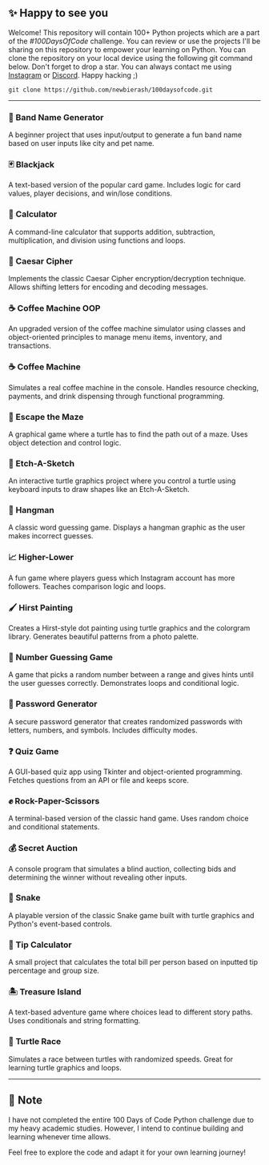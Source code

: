 ## ✨ Happy to see you
Welcome! This repository will contain 100+ Python projects which are a part of the <i>#100DaysOfCode</i> challenge. You can review or use the projects I'll be sharing on this repository to empower your learning on Python. You can clone the repository on your local device using the following git command below. Don't forget to drop a star. You can always contact me using [Instagram](https://instagram.com/rashh.is) or [Discord](https://discord.com/users/906233193609453572). Happy hacking ;)
```
git clone https://github.com/newbierash/100daysofcode.git
```
---

### 🎸 Band Name Generator
A beginner project that uses input/output to generate a fun band name based on user inputs like city and pet name.

### 🃏 Blackjack
A text-based version of the popular card game. Includes logic for card values, player decisions, and win/lose conditions.

### 🧮 Calculator
A command-line calculator that supports addition, subtraction, multiplication, and division using functions and loops.

### 🔐 Caesar Cipher
Implements the classic Caesar Cipher encryption/decryption technique. Allows shifting letters for encoding and decoding messages.

### ☕ Coffee Machine OOP
An upgraded version of the coffee machine simulator using classes and object-oriented principles to manage menu items, inventory, and transactions.

### ☕ Coffee Machine
Simulates a real coffee machine in the console. Handles resource checking, payments, and drink dispensing through functional programming.

### 🧩 Escape the Maze
A graphical game where a turtle has to find the path out of a maze. Uses object detection and control logic.

### 🎨 Etch-A-Sketch
An interactive turtle graphics project where you control a turtle using keyboard inputs to draw shapes like an Etch-A-Sketch.

### 🙈 Hangman
A classic word guessing game. Displays a hangman graphic as the user makes incorrect guesses.

### 📈 Higher-Lower
A fun game where players guess which Instagram account has more followers. Teaches comparison logic and loops.

### 🖌️ Hirst Painting
Creates a Hirst-style dot painting using turtle graphics and the colorgram library. Generates beautiful patterns from a photo palette.

### 🔢 Number Guessing Game
A game that picks a random number between a range and gives hints until the user guesses correctly. Demonstrates loops and conditional logic.

### 🔐 Password Generator
A secure password generator that creates randomized passwords with letters, numbers, and symbols. Includes difficulty modes.

### ❓ Quiz Game
A GUI-based quiz app using Tkinter and object-oriented programming. Fetches questions from an API or file and keeps score.

### ✊ Rock-Paper-Scissors
A terminal-based version of the classic hand game. Uses random choice and conditional statements.

### 💰 Secret Auction
A console program that simulates a blind auction, collecting bids and determining the winner without revealing other inputs.

### 🐍 Snake
A playable version of the classic Snake game built with turtle graphics and Python's event-based controls.

### 💸 Tip Calculator
A small project that calculates the total bill per person based on inputted tip percentage and group size.

### 🏝️ Treasure Island
A text-based adventure game where choices lead to different story paths. Uses conditionals and string formatting.

### 🐢 Turtle Race
Simulates a race between turtles with randomized speeds. Great for learning turtle graphics and loops.

---

## 📌 Note
I have not completed the entire 100 Days of Code Python challenge due to my heavy academic studies. However, I intend to continue building and learning whenever time allows.

Feel free to explore the code and adapt it for your own learning journey!
